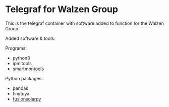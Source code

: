 # Telegraf for Walzen Group

This is the telegraf container with software added to function for the Walzen Group.

Added software & tools:

Programs:
- python3
- ipmitools
- smartmontools

Python packages:
- pandas
- tinytuya
- [fusionsolarpy](https://github.com/Walzen-Group/FusionSolarPy)

